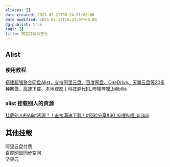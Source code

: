 ```yaml
---
aliases: []
date created: 2023-07-21T00:24:51+08:00
date modified: 2024-01-13T19:21:07+08:00
dg-publish: true
tags: []
title: 网盘挂载与整合
---
```


## Alist  
### 使用教程
[搭建超强聚合网盘Alist，支持阿里云盘、百度网盘、OneDrive、天翼云盘等20多种网盘、高速下载、本地观影丨科技源代码\_哔哩哔哩\_bilibili](https://www.bilibili.com/video/BV1Zk4y1K7FG/?buvid=XY630CE669F34078F341989B1EE06E60B0127&is_story_h5=false&mid=g8UDjEqHIS5oCexxb9oAEQ%3D%3D&p=1&plat_id=116&share_from=ugc&share_medium=android&share_plat=android&share_session_id=fade4430-7a01-465e-bc8c-0b58b6352965&share_source=COPY&share_tag=s_i&timestamp=1689782791&unique_k=IA0nKtr&up_id=7112368)a
### alist 挂载别人的资源
[挂载别人的Alist资源？！直接满速下载！#经验分享#30\_哔哩哔哩\_bilibili](https://www.bilibili.com/video/BV1zu411E7bs/?spm_id_from=333.337.search-card.all.click)

## 其他挂载
阿里云盘付费  
百度网盘同步空间  
坚果云